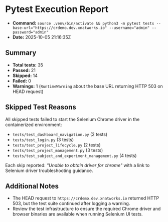 # Pytest Execution Report

- **Command:** `source .venv/bin/activate && python3 -m pytest tests --base-url="https://crdemo.dev.xnatworks.io" --username="admin" --password="admin"`
- **Date:** 2025-10-05 21:16:35Z

## Summary
- **Total tests:** 35
- **Passed:** 21
- **Skipped:** 14
- **Failed:** 0
- **Warnings:** 1 (`RuntimeWarning` about the base URL returning HTTP 503 on HEAD request)

## Skipped Test Reasons
All skipped tests failed to start the Selenium Chrome driver in the containerized environment:
- `tests/test_dashboard_navigation.py` (2 tests)
- `tests/test_login.py` (3 tests)
- `tests/test_project_lifecycle.py` (2 tests)
- `tests/test_project_management.py` (3 tests)
- `tests/test_subject_and_experiment_management.py` (4 tests)

Each skip reported: *"Unable to obtain driver for chrome"* with a link to Selenium driver troubleshooting guidance.

## Additional Notes
- The HEAD request to `https://crdemo.dev.xnatworks.io` returned HTTP 503, but the test suite continued after logging a warning.
- Review the test infrastructure to ensure the required Chrome driver and browser binaries are available when running Selenium UI tests.
